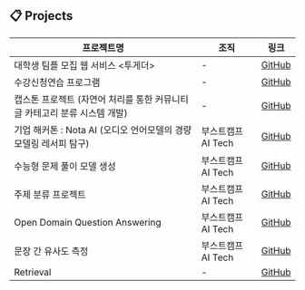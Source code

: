 ## 📋 Projects 

| **프로젝트명**             | **조직**                           | **링크**                                                    |
|----------------------------|----------------------------------|-------------------------------------------------------------|
| 대학생 팀플 모집 웹 서비스 <투게더> | -                |  [GitHub](https://github.com/Kwangwoon-OSS/backend) |
| 수강신청연습 프로그램       |-                 |  [GitHub](https://github.com/kw-appsw-crsreg/server) |
| 캡스톤 프로젝트 (자연어 처리를 통한 커뮤니티 글 카테고리 분류 시스템 개발)           | -               |  [GitHub](https://github.com/nbsp1221/communav) |
| 기업 해커톤 : Nota AI (오디오 언어모델의 경량 모델링 레서피 탐구)       | 부스트캠프 AI Tech               |  [GitHub](https://github.com/boostcampaitech7/level4-nlp-finalproject-hackathon-nlp-07-lv3) |
| 수능형 문제 풀이 모델 생성  | 부스트캠프 AI Tech               | [GitHub](https://github.com/boostcampaitech7/level2-nlp-generationfornlp-nlp-07-lv3) |
| 주제 분류 프로젝트         | 부스트캠프 AI Tech               |  [GitHub](https://github.com/boostcampaitech7/level2-nlp-datacentric-nlp-15) |
| Open Domain Question Answering | 부스트캠프 AI Tech          |  [GitHub](https://github.com/boostcampaitech7/level2-mrc-nlp-15) |
| 문장 간 유사도 측정        | 부스트캠프 AI Tech               |  [GitHub](https://github.com/boostcampaitech7/level1-semantictextsimilarity-nlp-15) |
| Retrieval                 | -                               | [GitHub](https://github.com/doraemon500/Retrieval)|
<!--
**doraemon500/doraemon500** is a ✨ _special_ ✨ repository because its `README.md` (this file) appears on your GitHub profile.

Here are some ideas to get you started:

- 🔭 I’m currently working on ...
- 🌱 I’m currently learning ...
- 👯 I’m looking to collaborate on ...
- 🤔 I’m looking for help with ...
- 💬 Ask me about ...
- 📫 How to reach me: ...
- 😄 Pronouns: ...
- ⚡ Fun fact: ...
-->
